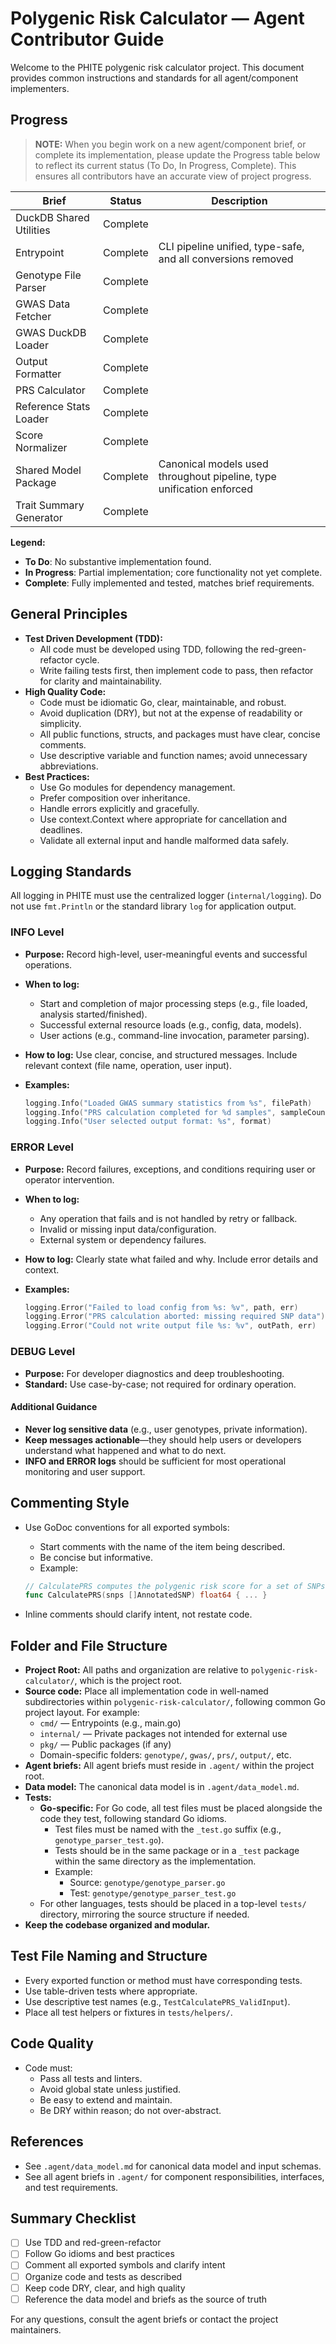 # Polygenic Risk Calculator — Agent Contributor Guide

Welcome to the PHITE polygenic risk calculator project. This document provides common instructions and standards for all agent/component implementers.

## Progress

> **NOTE:** When you begin work on a new agent/component brief, or complete its implementation, please update the Progress table below to reflect its current status (To Do, In Progress, Complete). This ensures all contributors have an accurate view of project progress.

| Brief | Status | Description |
|-------|--------|-------------|
| DuckDB Shared Utilities           | Complete   |  |
| Entrypoint                        | Complete   | CLI pipeline unified, type-safe, and all conversions removed |
| Genotype File Parser              | Complete   |  |
| GWAS Data Fetcher                 | Complete   |  |
| GWAS DuckDB Loader                | Complete   |  |
| Output Formatter                  | Complete   |  |
| PRS Calculator                    | Complete   |  |
| Reference Stats Loader            | Complete   |  |
| Score Normalizer                  | Complete   |  |
| Shared Model Package              | Complete   | Canonical models used throughout pipeline, type unification enforced |
| Trait Summary Generator           | Complete   | |

**Legend:**
- **To Do**: No substantive implementation found.
- **In Progress**: Partial implementation; core functionality not yet complete.
- **Complete**: Fully implemented and tested, matches brief requirements.

## General Principles
- **Test Driven Development (TDD):**
  - All code must be developed using TDD, following the red-green-refactor cycle.
  - Write failing tests first, then implement code to pass, then refactor for clarity and maintainability.
- **High Quality Code:**
  - Code must be idiomatic Go, clear, maintainable, and robust.
  - Avoid duplication (DRY), but not at the expense of readability or simplicity.
  - All public functions, structs, and packages must have clear, concise comments.
  - Use descriptive variable and function names; avoid unnecessary abbreviations.
- **Best Practices:**
  - Use Go modules for dependency management.
  - Prefer composition over inheritance.
  - Handle errors explicitly and gracefully.
  - Use context.Context where appropriate for cancellation and deadlines.
  - Validate all external input and handle malformed data safely.

## Logging Standards

All logging in PHITE must use the centralized logger (`internal/logging`). Do not use `fmt.Println` or the standard library `log` for application output.

### INFO Level
- **Purpose:** Record high-level, user-meaningful events and successful operations.
- **When to log:**
  - Start and completion of major processing steps (e.g., file loaded, analysis started/finished).
  - Successful external resource loads (e.g., config, data, models).
  - User actions (e.g., command-line invocation, parameter parsing).
- **How to log:** Use clear, concise, and structured messages. Include relevant context (file name, operation, user input).
- **Examples:**

  ```go
  logging.Info("Loaded GWAS summary statistics from %s", filePath)
  logging.Info("PRS calculation completed for %d samples", sampleCount)
  logging.Info("User selected output format: %s", format)
  ```

### ERROR Level
- **Purpose:** Record failures, exceptions, and conditions requiring user or operator intervention.
- **When to log:**
  - Any operation that fails and is not handled by retry or fallback.
  - Invalid or missing input data/configuration.
  - External system or dependency failures.
- **How to log:** Clearly state what failed and why. Include error details and context.
- **Examples:**

  ```go
  logging.Error("Failed to load config from %s: %v", path, err)
  logging.Error("PRS calculation aborted: missing required SNP data")
  logging.Error("Could not write output file %s: %v", outPath, err)
  ```

### DEBUG Level
- **Purpose:** For developer diagnostics and deep troubleshooting.
- **Standard:** Use case-by-case; not required for ordinary operation.

#### Additional Guidance
- **Never log sensitive data** (e.g., user genotypes, private information).
- **Keep messages actionable**—they should help users or developers understand what happened and what to do next.
- **INFO and ERROR logs** should be sufficient for most operational monitoring and user support.

## Commenting Style
- Use GoDoc conventions for all exported symbols:
  - Start comments with the name of the item being described.
  - Be concise but informative.
  - Example:

  ```go
  // CalculatePRS computes the polygenic risk score for a set of SNPs.
  func CalculatePRS(snps []AnnotatedSNP) float64 { ... }
  ```

- Inline comments should clarify intent, not restate code.

## Folder and File Structure
- **Project Root:** All paths and organization are relative to `polygenic-risk-calculator/`, which is the project root.
- **Source code:** Place all implementation code in well-named subdirectories within `polygenic-risk-calculator/`, following common Go project layout. For example:
  - `cmd/` — Entrypoints (e.g., main.go)
  - `internal/` — Private packages not intended for external use
  - `pkg/` — Public packages (if any)
  - Domain-specific folders: `genotype/`, `gwas/`, `prs/`, `output/`, etc.
- **Agent briefs:** All agent briefs must reside in `.agent/` within the project root.
- **Data model:** The canonical data model is in `.agent/data_model.md`.
- **Tests:**
  - **Go-specific:** For Go code, all test files must be placed alongside the code they test, following standard Go idioms.
    - Test files must be named with the `_test.go` suffix (e.g., `genotype_parser_test.go`).
    - Tests should be in the same package or in a `_test` package within the same directory as the implementation.
    - Example:
      - Source: `genotype/genotype_parser.go`
      - Test: `genotype/genotype_parser_test.go`
  - For other languages, tests should be placed in a top-level `tests/` directory, mirroring the source structure if needed.
- **Keep the codebase organized and modular.**

## Test File Naming and Structure
- Every exported function or method must have corresponding tests.
- Use table-driven tests where appropriate.
- Use descriptive test names (e.g., `TestCalculatePRS_ValidInput`).
- Place all test helpers or fixtures in `tests/helpers/`.

## Code Quality
- Code must:
  - Pass all tests and linters.
  - Avoid global state unless justified.
  - Be easy to extend and maintain.
  - Be DRY within reason; do not over-abstract.

## References
- See `.agent/data_model.md` for canonical data model and input schemas.
- See all agent briefs in `.agent/` for component responsibilities, interfaces, and test requirements.

## Summary Checklist
- [ ] Use TDD and red-green-refactor
- [ ] Follow Go idioms and best practices
- [ ] Comment all exported symbols and clarify intent
- [ ] Organize code and tests as described
- [ ] Keep code DRY, clear, and high quality
- [ ] Reference the data model and briefs as the source of truth

For any questions, consult the agent briefs or contact the project maintainers.
